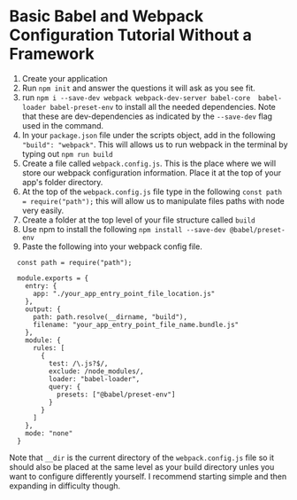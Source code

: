 # Basic Babel and Webpack Configuration Tutorial Without a Framework

1. Create your application
2. Run `npm init` and answer the questions it will ask as you see fit.
3. run `npm i --save-dev webpack webpack-dev-server babel-core 
babel-loader babel-preset-env` to install all the needed dependencies. Note that these are dev-dependencies as indicated by the `--save-dev` flag used in the command.
4. In your `package.json` file under the scripts object, add in the following `"build": "webpack"`. This will allows us to run webpack in the terminal by typing out `npm run build`
5. Create a file called `webpack.config.js`. This is the place where we will store our webpack configuration information. Place it at the top of your app's folder directory.
6. At the top of the `webpack.config.js` file type in the following `const path = require("path");` this will allow us to manipulate files paths with node very easily.
7. Create a folder at the top level of your file structure called `build`
8. Use npm to install the following `npm install --save-dev @babel/preset-env`
9. Paste the following into your webpack config file.
  ```
    const path = require("path");

    module.exports = {
      entry: {
        app: "./your_app_entry_point_file_location.js"
      },
      output: {
        path: path.resolve(__dirname, "build"),
        filename: "your_app_entry_point_file_name.bundle.js"
      },
      module: {
        rules: [
          {
            test: /\.js?$/,
            exclude: /node_modules/,
            loader: "babel-loader",
            query: {
              presets: ["@babel/preset-env"]
            }
          }
        ]
      },
      mode: "none"
    }
  ```
Note that `__dir` is the current directory of the `webpack.config.js` file so it should also be placed at the same level as your build directory unles you want to configure differently yourself. I recommend starting simple and then expanding in difficulty though.